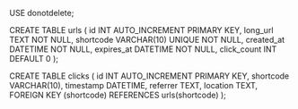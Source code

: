 USE donotdelete;

CREATE TABLE urls (
  id INT AUTO_INCREMENT PRIMARY KEY,
  long_url TEXT NOT NULL,
  shortcode VARCHAR(10) UNIQUE NOT NULL,
  created_at DATETIME NOT NULL,
  expires_at DATETIME NOT NULL,
  click_count INT DEFAULT 0
);

CREATE TABLE clicks (
  id INT AUTO_INCREMENT PRIMARY KEY,
  shortcode VARCHAR(10),
  timestamp DATETIME,
  referrer TEXT,
  location TEXT,
  FOREIGN KEY (shortcode) REFERENCES urls(shortcode)
);